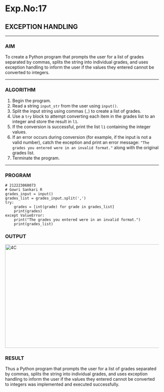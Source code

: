 # Exp.No:17  
## EXCEPTION HANDLING

---

### AIM  
To create a Python program that prompts the user for a list of grades separated by commas, splits the string into individual grades, and uses exception handling to inform the user if the values they entered cannot be converted to integers.

---

### ALGORITHM

1. Begin the program.  
2. Read a string `input_str` from the user using `input()`.  
3. Split the input string using commas (`,`) to create a list of grades.  
4. Use a `try` block to attempt converting each item in the grades list to an integer and store the result in `l1`.  
5. If the conversion is successful, print the list `l1` containing the integer values.  
6. If an error occurs during conversion (for example, if the input is not a valid number), catch the exception and print an error message: `"The grades you entered were in an invalid format."` along with the original grades list.  
7. Terminate the program.

---

### PROGRAM

```
# 212223060073
# Gowri Sankari R
grades_input = input()
grades_list = grades_input.split(',')
try:
    grades = [int(grade) for grade in grades_list]
    print(grades)
except ValueError:
    print("The grades you entered were in an invalid format.")
    print(grades_list)
```

### OUTPUT
<img width="1177" height="338" alt="4C" src="https://github.com/user-attachments/assets/d641a266-5a81-4f46-8b6a-705ba586d261" />

### RESULT
Thus a Python program that prompts the user for a list of grades separated by commas, splits the string into individual grades, and uses exception handling to inform the user if the values they entered cannot be converted to integers was implemented and executed successfully.
